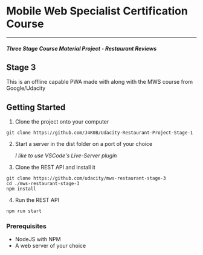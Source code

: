 # Mobile Web Specialist Certification Course

---

#### _Three Stage Course Material Project - Restaurant Reviews_

## Stage 3

This is an offline capable PWA made with along with the MWS course from Google/Udacity

## Getting Started

1.  Clone the project onto your computer

```
git clone https://github.com/J4K0B/Udacity-Restaurant-Project-Stage-1
```

2.  Start a server in the dist folder on a port of your choice

    _I like to use VSCode's Live-Server plugin_

3.  Clone the REST API and install it

```
git clone https://github.com/udacity/mws-restaurant-stage-3
cd ./mws-restaurant-stage-3
npm install
```

4.  Run the REST API

```
npm run start
```

### Prerequisites

- NodeJS with NPM
- A web server of your choice
